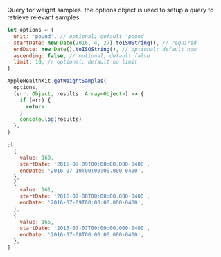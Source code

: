 Query for weight samples. the options object is used to setup a query to retrieve relevant samples.

```javascript
let options = {
  unit: 'pound', // optional; default 'pound'
  startDate: new Date(2016, 4, 27).toISOString(), // required
  endDate: new Date().toISOString(), // optional; default now
  ascending: false, // optional; default false
  limit: 10, // optional; default no limit
}
```

```javascript
AppleHealthKit.getWeightSamples(
  options,
  (err: Object, results: Array<Object>) => {
    if (err) {
      return
    }
    console.log(results)
  },
)
```

```javascript
;[
  {
    value: 160,
    startDate: '2016-07-09T00:00:00.000-0400',
    endDate: '2016-07-10T00:00:00.000-0400',
  },
  {
    value: 161,
    startDate: '2016-07-08T00:00:00.000-0400',
    endDate: '2016-07-09T00:00:00.000-0400',
  },
  {
    value: 165,
    startDate: '2016-07-07T00:00:00.000-0400',
    endDate: '2016-07-08T00:00:00.000-0400',
  },
]
```
